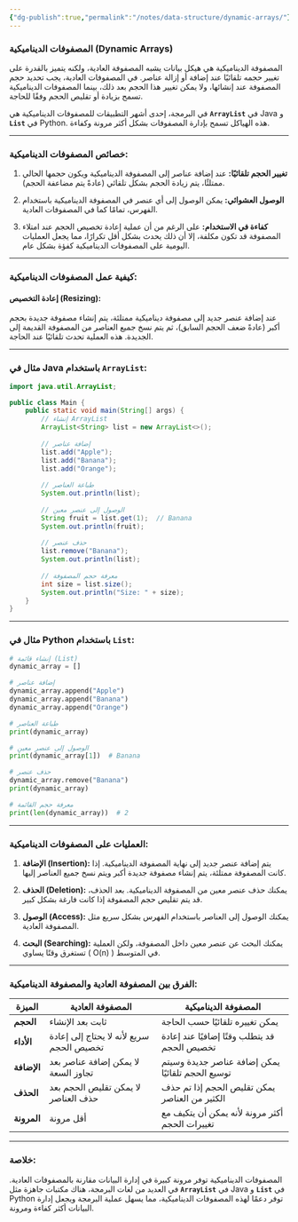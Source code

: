 ```yaml
---
{"dg-publish":true,"permalink":"/notes/data-structure/dynamic-arrays/"}
---
```


### **المصفوفات الديناميكية (Dynamic Arrays)**

المصفوفة الديناميكية هي هيكل بيانات يشبه المصفوفة العادية، ولكنه يتميز بالقدرة على تغيير حجمه تلقائيًا عند إضافة أو إزالة عناصر. في المصفوفات العادية، يجب تحديد حجم المصفوفة عند إنشائها، ولا يمكن تغيير هذا الحجم بعد ذلك، بينما المصفوفات الديناميكية تسمح بزيادة أو تقليص الحجم وفقًا للحاجة.

في البرمجة، إحدى أشهر التطبيقات للمصفوفات الديناميكية هي **`ArrayList`** في Java و **`List`** في Python. هذه الهياكل تسمح بإدارة المصفوفات بشكل أكثر مرونة وكفاءة.

---

### **خصائص المصفوفات الديناميكية:**

1. **تغيير الحجم تلقائيًا:**
   عند إضافة عناصر إلى المصفوفة الديناميكية ويكون حجمها الحالي ممتلئًا، يتم زيادة الحجم بشكل تلقائي (عادةً يتم مضاعفة الحجم).

2. **الوصول العشوائي:**
   يمكن الوصول إلى أي عنصر في المصفوفة الديناميكية باستخدام الفهرس، تمامًا كما في المصفوفات العادية.

3. **كفاءة في الاستخدام:**
   على الرغم من أن عملية إعادة تخصيص الحجم عند امتلاء المصفوفة قد تكون مكلفة، إلا أن ذلك يحدث بشكل أقل تكرارًا، مما يجعل العمليات اليومية على المصفوفات الديناميكية كفؤة بشكل عام.

---

### **كيفية عمل المصفوفات الديناميكية:**

#### **إعادة التخصيص (Resizing):**
عند إضافة عنصر جديد إلى مصفوفة ديناميكية ممتلئة، يتم إنشاء مصفوفة جديدة بحجم أكبر (عادةً ضعف الحجم السابق)، ثم يتم نسخ جميع العناصر من المصفوفة القديمة إلى الجديدة. هذه العملية تحدث تلقائيًا عند الحاجة.

---

### **مثال في Java باستخدام `ArrayList`:**

```java
import java.util.ArrayList;

public class Main {
    public static void main(String[] args) {
        // إنشاء ArrayList
        ArrayList<String> list = new ArrayList<>();
        
        // إضافة عناصر
        list.add("Apple");
        list.add("Banana");
        list.add("Orange");
        
        // طباعة العناصر
        System.out.println(list);
        
        // الوصول إلى عنصر معين
        String fruit = list.get(1);  // Banana
        System.out.println(fruit);
        
        // حذف عنصر
        list.remove("Banana");
        System.out.println(list);
        
        // معرفة حجم المصفوفة
        int size = list.size();
        System.out.println("Size: " + size);
    }
}
```

---

### **مثال في Python باستخدام `List`:**

```python
# إنشاء قائمة (List)
dynamic_array = []

# إضافة عناصر
dynamic_array.append("Apple")
dynamic_array.append("Banana")
dynamic_array.append("Orange")

# طباعة العناصر
print(dynamic_array)

# الوصول إلى عنصر معين
print(dynamic_array[1])  # Banana

# حذف عنصر
dynamic_array.remove("Banana")
print(dynamic_array)

# معرفة حجم القائمة
print(len(dynamic_array))  # 2
```

---

### **العمليات على المصفوفات الديناميكية:**

1. **الإضافة (Insertion):**
   يتم إضافة عنصر جديد إلى نهاية المصفوفة الديناميكية. إذا كانت المصفوفة ممتلئة، يتم إنشاء مصفوفة جديدة أكبر ويتم نسخ جميع العناصر إليها.

2. **الحذف (Deletion):**
   يمكنك حذف عنصر معين من المصفوفة الديناميكية. بعد الحذف، قد يتم تقليص حجم المصفوفة إذا كانت فارغة بشكل كبير.

3. **الوصول (Access):**
   يمكنك الوصول إلى العناصر باستخدام الفهرس بشكل سريع مثل المصفوفة العادية.

4. **البحث (Searching):**
   يمكنك البحث عن عنصر معين داخل المصفوفة، ولكن العملية تستغرق وقتًا يساوي \( O(n) \) في المتوسط.

---

### **الفرق بين المصفوفة العادية والمصفوفة الديناميكية:**

| **الميزة**              | **المصفوفة العادية**                                 | **المصفوفة الديناميكية**                              |
|--------------------------|----------------------------------------------------|------------------------------------------------------|
| **الحجم**                | ثابت بعد الإنشاء                                    | يمكن تغييره تلقائيًا حسب الحاجة                       |
| **الأداء**               | سريع لأنه لا يحتاج إلى إعادة تخصيص الحجم            | قد يتطلب وقتًا إضافيًا عند إعادة تخصيص الحجم        |
| **الإضافة**              | لا يمكن إضافة عناصر بعد تجاوز السعة                 | يمكن إضافة عناصر جديدة وسيتم توسيع الحجم تلقائيًا    |
| **الحذف**                | لا يمكن تقليص الحجم بعد حذف العناصر                 | يمكن تقليص الحجم إذا تم حذف الكثير من العناصر       |
| **المرونة**              | أقل مرونة                                          | أكثر مرونة لأنه يمكن أن يتكيف مع تغييرات الحجم      |

---

### **خلاصة:**

المصفوفات الديناميكية توفر مرونة كبيرة في إدارة البيانات مقارنة بالمصفوفات العادية. في العديد من لغات البرمجة، هناك مكتبات جاهزة مثل **`ArrayList`** في Java و **`List`** في Python توفر دعمًا لهذه المصفوفات الديناميكية، مما يسهل عملية البرمجة ويجعل إدارة البيانات أكثر كفاءة ومرونة.